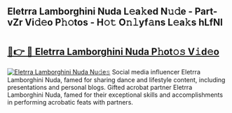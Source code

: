 ## Eletrra Lamborghini Nuda L𝚎a𝚔ed N𝚞𝚍e - Part-vZr Vi𝚍𝚎o P𝚑𝚘tos - H𝚘𝚝 O𝚗𝚕yf𝚊ns L𝚎a𝚔s hLfNI

# <h2><a href="http://kfa998.oniu.top/?m=Eletrra+Lamborghini+Nuda">🔗👉 🔴 Eletrra Lamborghini Nuda P𝚑ot𝚘𝚜 V𝚒d𝚎o</a></h2>

[![Eletrra Lamborghini Nuda Nu𝚍e𝚜](https://i.imgur.com/0qMVB7G.gif)](http://kfa998.oniu.top/?m=Eletrra+Lamborghini+Nuda)
Social media influencer Eletrra Lamborghini Nuda, famed for sharing dance and lifestyle content, including presentations and personal blogs. Gifted acrobat partner Eletrra Lamborghini Nuda, famed for their exceptional skills and accomplishments in performing acrobatic feats with partners.  

